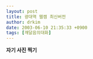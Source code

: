```yaml
---
layout: post
title: 광대역 웹캠 최신버전
author: drkim
date: 2003-06-10 21:35:33 +0900
tags: [깨달음의대화]
---
```

**자기 사진 찍기**